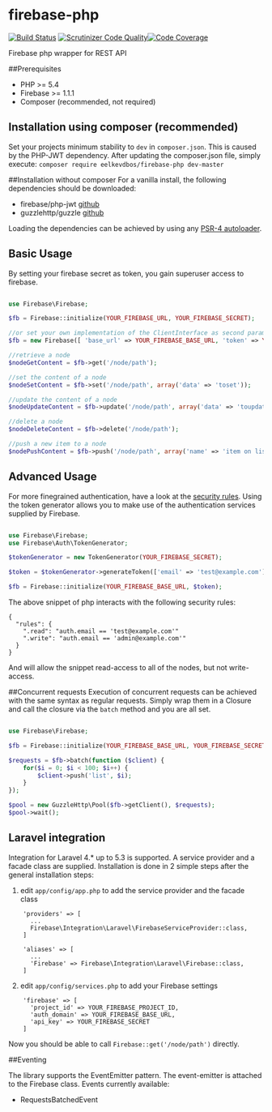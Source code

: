 firebase-php
============

[![Build Status](https://travis-ci.org/eelkevdbos/firebase-php.svg?branch=master)](https://travis-ci.org/eelkevdbos/firebase-php) [![Scrutinizer Code Quality](https://scrutinizer-ci.com/g/eelkevdbos/firebase-php/badges/quality-score.png?b=master)](https://scrutinizer-ci.com/g/eelkevdbos/firebase-php/?branch=master)[![Code Coverage](https://scrutinizer-ci.com/g/eelkevdbos/firebase-php/badges/coverage.png?b=master)](https://scrutinizer-ci.com/g/eelkevdbos/firebase-php/?branch=master)

Firebase php wrapper for REST API

##Prerequisites
- PHP >= 5.4
- Firebase >= 1.1.1
- Composer (recommended, not required)

## Installation using composer (recommended)
Set your projects minimum stability to `dev` in `composer.json`. This is caused by the PHP-JWT dependency. After updating the composer.json file, simply execute: `composer require eelkevdbos/firebase-php dev-master`

##Installation without composer
For a vanilla install, the following dependencies should be downloaded:
- firebase/php-jwt [github](https://github.com/firebase/php-jwt/releases/tag/v1.0.0)
- guzzlehttp/guzzle [github](https://github.com/guzzle/guzzle/releases/tag/5.0.3)

Loading the dependencies can be achieved by using any [PSR-4 autoloader](https://github.com/php-fig/fig-standards/blob/master/accepted/PSR-4-autoloader-examples.md).

## Basic Usage
By setting your firebase secret as token, you gain superuser access to firebase.

```php

use Firebase\Firebase;

$fb = Firebase::initialize(YOUR_FIREBASE_URL, YOUR_FIREBASE_SECRET);

//or set your own implementation of the ClientInterface as second parameter of the regular constructor
$fb = new Firebase([ 'base_url' => YOUR_FIREBASE_BASE_URL, 'token' => YOUR_FIREBASE_SECRET ], new GuzzleHttp\Client());

//retrieve a node
$nodeGetContent = $fb->get('/node/path');

//set the content of a node
$nodeSetContent = $fb->set('/node/path', array('data' => 'toset'));

//update the content of a node
$nodeUpdateContent = $fb->update('/node/path', array('data' => 'toupdate'));

//delete a node
$nodeDeleteContent = $fb->delete('/node/path');

//push a new item to a node
$nodePushContent = $fb->push('/node/path', array('name' => 'item on list'));

```

## Advanced Usage
For more finegrained authentication, have a look at the [security rules](https://www.firebase.com/docs/security/security-rules.html). Using the token generator allows you to make use of the authentication services supplied by Firebase.

```php

use Firebase\Firebase;
use Firebase\Auth\TokenGenerator;

$tokenGenerator = new TokenGenerator(YOUR_FIREBASE_SECRET);

$token = $tokenGenerator->generateToken(['email' => 'test@example.com'])

$fb = Firebase::initialize(YOUR_FIREBASE_BASE_URL, $token);
```

The above snippet of php interacts with the following security rules:

```
{
  "rules": {
    ".read": "auth.email == 'test@example.com'"
    ".write": "auth.email == 'admin@example.com'"
  }
}
```
And will allow the snippet read-access to all of the nodes, but not write-access.

##Concurrent requests
Execution of concurrent requests can be achieved with the same syntax as regular requests. Simply wrap them in a Closure and call the closure via the `batch` method and you are all set.

```php

use Firebase\Firebase;

$fb = Firebase::initialize(YOUR_FIREBASE_BASE_URL, YOUR_FIREBASE_SECRET);

$requests = $fb->batch(function ($client) {
    for($i = 0; $i < 100; $i++) {
        $client->push('list', $i);
    }
});

$pool = new GuzzleHttp\Pool($fb->getClient(), $requests);
$pool->wait();

```

## Laravel integration
Integration for Laravel 4.* up to 5.3 is supported. A service provider and a facade class are supplied. Installation is done in 2 simple steps after the general installation steps:

1. edit `app/config/app.php` to add the service provider and the facade class
```
    'providers' => [
      ...
      Firebase\Integration\Laravel\FirebaseServiceProvider::class,
    ]
    
    'aliases' => [
      ...
      'Firebase' => Firebase\Integration\Laravel\Firebase::class,
    ]
```
2. edit `app/config/services.php` to add your Firebase settings
```
    'firebase' => [
      'project_id' => YOUR_FIREBASE_PROJECT_ID,
      'auth_domain' => YOUR_FIREBASE_BASE_URL,
      'api_key' => YOUR_FIREBASE_SECRET
    ]
```

Now you should be able to call `Firebase::get('/node/path')` directly.

##Eventing

The library supports the EventEmitter pattern. The event-emitter is attached to the Firebase class. Events currently available:
- RequestsBatchedEvent
